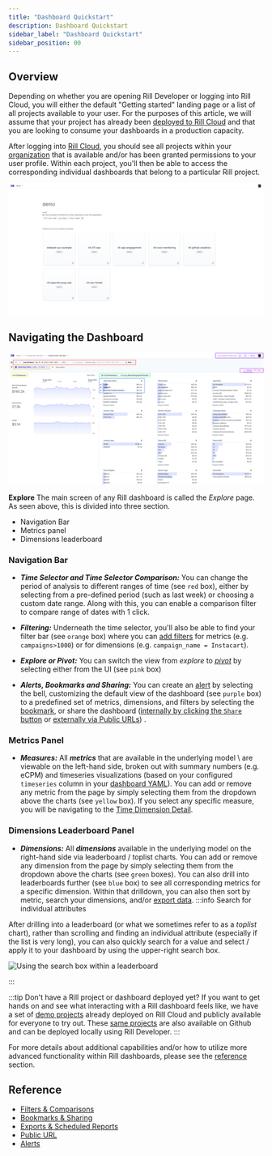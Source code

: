```yaml
---
title: "Dashboard Quickstart"
description: Dashboard Quickstart
sidebar_label: "Dashboard Quickstart"
sidebar_position: 00
---
```



## Overview


Depending on whether you are opening Rill Developer or logging into Rill Cloud, you will either the default "Getting started" landing page or a list of all projects available to your user. For the purposes of this article, we will assume that your project has already been [deployed to Rill Cloud](../deploy/deploy-dashboard/) and that you are looking to consume your dashboards in a production capacity.


After logging into [Rill Cloud](https://ui.rilldata.com), you should see all projects within your [organization](/manage/organization-management#organization) that is available and/or has been granted permissions to your user profile. Within each project, you'll then be able to access the corresponding individual dashboards that belong to a particular Rill project. 

![Rill Cloud landing page](../../static/img/explore/dashboard101/rill-cloud-landing-page.png)


## Navigating the Dashboard

![quickstart](../../static/img/explore/dashboard101/quickstart.png)

**Explore** 
The main screen of any Rill dashboard is called the _Explore_ page. As seen above, this is divided into three section. 

- Navigation Bar
- Metrics panel
- Dimensions leaderboard

### Navigation Bar

- _**Time Selector and Time Selector Comparison:**_ You can change the period of analysis to different ranges of time (see `red` box), either by selecting from a pre-defined period (such as last week) or choosing a custom date range. Along with this, you can enable a comparison filter to compare range of dates with 1 click.

- _**Filtering:**_ Underneath the time selector, you'll also be able to find your filter bar (see `orange` box) where you can [add filters](filters/filters.md) for metrics (e.g. `campaigns>1000`) or for dimensions (e.g. `campaign_name = Instacart`).

- _**Explore or Pivot:**_ You can switch the view from _explore_ to [_pivot_](https://docs.rilldata.com/explore/filters/pivot) by selecting either from the UI (see `pink` box)

- _**Alerts, Bookmarks and Sharing:**_ You can create an [alert](./alerts/alerts.md) by selecting the bell, customizing the default view of the dashboard (see `purple` box) to a predefined set of metrics, dimensions, and filters by selecting the [bookmark](bookmarks.md), or share the dashboard ([internally by clicking the `Share` button](/manage/user-management#admin-invites-user-from-rill-cloud) or [externally via Public URLs](./public-url.md)) .


### Metrics Panel

- _**Measures:**_  All _**metrics**_ that are available in the underlying model \ are viewable on the left-hand side, broken out with summary numbers (e.g. eCPM) and timeseries visualizations (based on your configured `timeseries` column in your [dashboard YAML](/reference/project-files/explore-dashboards.md)). You can add or remove any metric from the page by simply selecting them from the dropdown above the charts (see `yellow` box). If you select any specific measure, you will be navigating to the [Time Dimension Detail](https://docs.rilldata.com/explore/filters/tdd).

### Dimensions Leaderboard Panel

- _**Dimensions:**_  All _**dimensions**_ available in the underlying model on the right-hand side via leaderboard / toplist charts. You can add or remove any dimension from the page by simply selecting them from the dropdown above the charts (see `green` boxes). You can also drill into leaderboards further (see `blue` box) to see all corresponding metrics for a specific dimension. Within that drilldown, you can also then sort by metric, search your dimensions, and/or [export data](exports.md). 
:::info Search for individual attributes

After drilling into a leaderboard (or what we sometimes refer to as a _toplist_ chart), rather than scrolling and finding an individual attribute (especially if the list is very long), you can also quickly search for a value and select / apply it to your dashboard by using the upper-right search box.

![Using the search box within a leaderboard](../../static/img/explore/dashboard101/search-box.png)

:::




:::tip Don't have a Rill project or dashboard deployed yet?
If you want to get hands on and see what interacting with a Rill dashboard feels like, we have a set of [demo projects](https://ui.rilldata.com/demo) already deployed on Rill Cloud and publicly available for everyone to try out. These [same projects](/home/get-started#example-projects-repository) are also available on Github and can be deployed locally using Rill Developer.
:::


For more details about additional capabilities and/or how to utilize more advanced functionality within Rill dashboards, please see the [reference](#reference) section.

## Reference

- [Filters & Comparisons](filters/filters.md)
- [Bookmarks & Sharing](bookmarks.md)
- [Exports & Scheduled Reports](exports.md)
- [Public URL](public-url.md)
- [Alerts](/explore/alerts/alerts.md)
